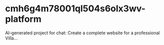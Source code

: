 # cmh6g4m78001ql504s6olx3wv-platform
AI-generated project for chat: Create a complete website for a professional Villa...
